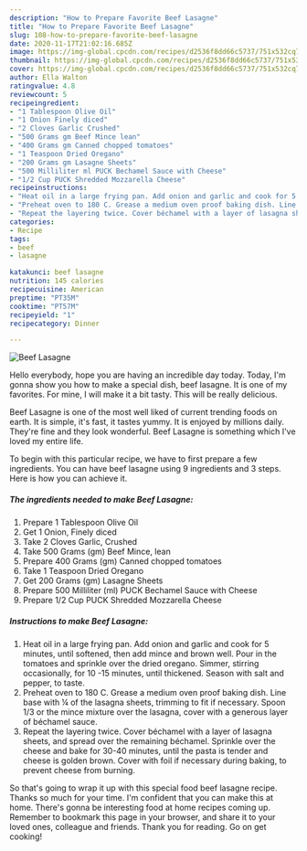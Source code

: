 ```yaml
---
description: "How to Prepare Favorite Beef Lasagne"
title: "How to Prepare Favorite Beef Lasagne"
slug: 108-how-to-prepare-favorite-beef-lasagne
date: 2020-11-17T21:02:16.685Z
image: https://img-global.cpcdn.com/recipes/d2536f8dd66c5737/751x532cq70/beef-lasagne-recipe-main-photo.jpg
thumbnail: https://img-global.cpcdn.com/recipes/d2536f8dd66c5737/751x532cq70/beef-lasagne-recipe-main-photo.jpg
cover: https://img-global.cpcdn.com/recipes/d2536f8dd66c5737/751x532cq70/beef-lasagne-recipe-main-photo.jpg
author: Ella Walton
ratingvalue: 4.8
reviewcount: 5
recipeingredient:
- "1 Tablespoon Olive Oil"
- "1 Onion Finely diced"
- "2 Cloves Garlic Crushed"
- "500 Grams gm Beef Mince lean"
- "400 Grams gm Canned chopped tomatoes"
- "1 Teaspoon Dried Oregano"
- "200 Grams gm Lasagne Sheets"
- "500 Milliliter ml PUCK Bechamel Sauce with Cheese"
- "1/2 Cup PUCK Shredded Mozzarella Cheese"
recipeinstructions:
- "Heat oil in a large frying pan. Add onion and garlic and cook for 5 minutes, until softened, then add mince and brown well. Pour in the tomatoes and sprinkle over the dried oregano. Simmer, stirring occasionally, for 10 -15 minutes, until thickened. Season with salt and pepper, to taste."
- "Preheat oven to 180 C. Grease a medium oven proof baking dish. Line base with ¼ of the lasagna sheets, trimming to fit if necessary. Spoon 1/3 or the mince mixture over the lasagna, cover with a generous layer of béchamel sauce."
- "Repeat the layering twice. Cover béchamel with a layer of lasagna sheets, and spread over the remaining béchamel. Sprinkle over the cheese and bake for 30-40 minutes, until the pasta is tender and cheese is golden brown. Cover with foil if necessary during baking, to prevent cheese from burning."
categories:
- Recipe
tags:
- beef
- lasagne

katakunci: beef lasagne 
nutrition: 145 calories
recipecuisine: American
preptime: "PT35M"
cooktime: "PT57M"
recipeyield: "1"
recipecategory: Dinner

---
```



![Beef Lasagne](https://img-global.cpcdn.com/recipes/d2536f8dd66c5737/751x532cq70/beef-lasagne-recipe-main-photo.jpg)

Hello everybody, hope you are having an incredible day today. Today, I'm gonna show you how to make a special dish, beef lasagne. It is one of my favorites. For mine, I will make it a bit tasty. This will be really delicious.

Beef Lasagne is one of the most well liked of current trending foods on earth. It is simple, it's fast, it tastes yummy. It is enjoyed by millions daily. They're fine and they look wonderful. Beef Lasagne is something which I've loved my entire life.




To begin with this particular recipe, we have to first prepare a few ingredients. You can have beef lasagne using 9 ingredients and 3 steps. Here is how you can achieve it.

<!--inarticleads1-->

##### The ingredients needed to make Beef Lasagne:

1. Prepare 1 Tablespoon Olive Oil
1. Get 1 Onion, Finely diced
1. Take 2 Cloves Garlic, Crushed
1. Take 500 Grams (gm) Beef Mince, lean
1. Prepare 400 Grams (gm) Canned chopped tomatoes
1. Take 1 Teaspoon Dried Oregano
1. Get 200 Grams (gm) Lasagne Sheets
1. Prepare 500 Milliliter (ml) PUCK Bechamel Sauce with Cheese
1. Prepare 1/2 Cup PUCK Shredded Mozzarella Cheese




<!--inarticleads2-->

##### Instructions to make Beef Lasagne:

1. Heat oil in a large frying pan. Add onion and garlic and cook for 5 minutes, until softened, then add mince and brown well. Pour in the tomatoes and sprinkle over the dried oregano. Simmer, stirring occasionally, for 10 -15 minutes, until thickened. Season with salt and pepper, to taste.
1. Preheat oven to 180 C. Grease a medium oven proof baking dish. Line base with ¼ of the lasagna sheets, trimming to fit if necessary. Spoon 1/3 or the mince mixture over the lasagna, cover with a generous layer of béchamel sauce.
1. Repeat the layering twice. Cover béchamel with a layer of lasagna sheets, and spread over the remaining béchamel. Sprinkle over the cheese and bake for 30-40 minutes, until the pasta is tender and cheese is golden brown. Cover with foil if necessary during baking, to prevent cheese from burning.




So that's going to wrap it up with this special food beef lasagne recipe. Thanks so much for your time. I'm confident that you can make this at home. There's gonna be interesting food at home recipes coming up. Remember to bookmark this page in your browser, and share it to your loved ones, colleague and friends. Thank you for reading. Go on get cooking!
